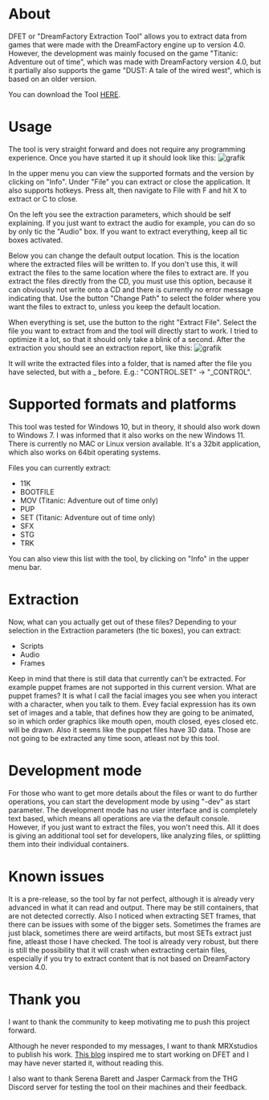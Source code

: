 # About
DFET or "DreamFactory Extraction Tool" allows you to extract data from games that were made with the DreamFactory engine up to version 4.0.
However, the development was mainly focused on the game "Titanic: Adventure out of time", which was made with DreamFactory version 4.0, but it partially also supports the game "DUST: A tale of the wired west", which is based on an older version.

You can download the Tool [HERE](https://github.com/M3tox/DFET/releases/download/0.70/DFET.exe).

# Usage
The tool is very straight forward and does not require any programming experience. Once you have started it up it should look like this:
![grafik](https://user-images.githubusercontent.com/75583358/128694060-2675db4e-9553-4ce1-8f4b-4a0ea6324464.png)

In the upper menu you can view the supported formats and the version by clicking on "Info". Under "File" you can extract or close the application. It also supports hotkeys. Press alt, then navigate to File with F and hit X to extract or C to close.

On the left you see the extraction parameters, which should be self explaining. If you just want to extract the audio for example, you can do so by only tic the "Audio" box. If you want to extract everything, keep all tic boxes activated.

Below you can change the default output location. This is the location where the extracted files will be written to. If you don't use this, it will extract the files to the same location where the files to extract are. If you extract the files directly from the CD, you must use this option, because it can obviously not write onto a CD and there is currently no error message indicating that.
Use the button "Change Path" to select the folder where you want the files to extract to, unless you keep the default location.

When everything is set, use the button to the right "Extract File". Select the file you want to extract from and the tool will directly start to work. I tried to optimize it a lot, so that it should only take a blink of a second.
After the extraction you should see an extraction report, like this:
![grafik](https://user-images.githubusercontent.com/75583358/128695709-f54d78d4-384c-45ea-9fa8-8075be88cedb.png)

It will write the extracted files into a folder, that is named after the file you have selected, but with a _ before. E.g.: "CONTROL.SET" -> "_CONTROL".

# Supported formats and platforms
This tool was tested for Windows 10, but in theory, it should also work down to Windows 7. I was informed that it also works on the new Windows 11. There is currently no MAC or Linux version available.
It's a 32bit application, which also works on 64bit operating systems.

Files you can currently extract:

- 11K
- BOOTFILE
- MOV (Titanic: Adventure out of time only)
- PUP
- SET (Titanic: Adventure out of time only)
- SFX
- STG
- TRK

You can also view this list with the tool, by clicking on "Info" in the upper menu bar.

# Extraction
Now, what can you actually get out of these files? Depending to your selection in the Extraction parameters (the tic boxes), you can extract:
- Scripts
- Audio
- Frames

Keep in mind that there is still data that currently can't be extracted.
For example puppet frames are not supported in this current version.
What are puppet frames? It is what I call the facial images you see when you interact with a character, when you talk to them. Evey facial expression has its own set of images and a table, that defines how they are going to be animated, so in which order graphics like mouth open, mouth closed, eyes closed etc. will be drawn.
Also it seems like the puppet files have 3D data. Those are not going to be extracted any time soon, atleast not by this tool.

# Development mode
For those who want to get more details about the files or want to do further operations, you can start the development mode by using "-dev" as start parameter. The development mode has no user interface and is completely text based, which means all operations are via the default console. However, if you just want to extract the files, you won't need this. All it does is giving an additional tool set for developers, like analyzing files, or splitting them into their individual containers.

# Known issues
It is a pre-release, so the tool by far not perfect, although it is already very advanced in what it can read and output. There may be still containers, that are not detected correctly. Also I noticed when extracting SET frames, that there can be issues with some of the bigger sets. Sometimes the frames are just black, sometimes there are weird artifacts, but most SETs extract just fine, atleast those I have checked. The tool is already very robust, but there is still the possibility that it will crash when extracting certain files, especially if you try to extract content that is not based on DreamFactory version 4.0.

# Thank you
I want to thank the community to keep motivating me to push this project forward.

Although he never responded to my messages, I want to thank MRXstudios to publish his work. [This blog](https://mrxstudios.home.blog/2021/03/05/reverse-engineering-dust-uncovering-game-scripts/) inspired me to start working on DFET and I may have never started it, without reading this.

I also want to thank Serena Barett and Jasper Carmack from the THG Discord server for testing the tool on their machines and their feedback.
